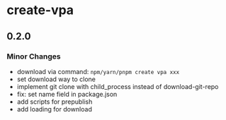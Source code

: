 # create-vpa

## 0.2.0

### Minor Changes

- download via command: `npm/yarn/pnpm create vpa xxx`
- set download way to clone
- implement git clone with child_process instead of download-git-repo
- fix: set name field in package.json
- add scripts for prepublish
- add loading for download